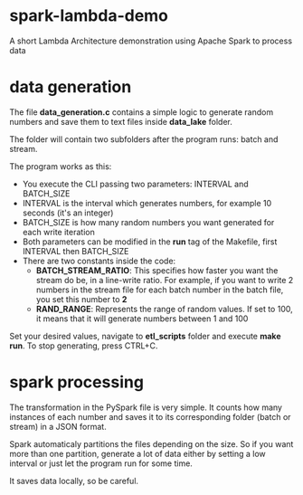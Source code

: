 # spark-lambda-demo
A short Lambda Architecture demonstration using Apache Spark to process data

# data generation
The file **data_generation.c** contains a simple logic to generate random numbers and save them to text files inside **data_lake** folder.

The folder will contain two subfolders after the program runs: batch and stream.

The program works as this:

- You execute the CLI passing two parameters: INTERVAL and BATCH_SIZE
- INTERVAL is the interval which generates numbers, for example 10 seconds (it's an integer)
- BATCH_SIZE is how many random numbers you want generated for each write iteration
- Both parameters can be modified in the **run** tag of the Makefile, first INTERVAL then BATCH_SIZE
- There are two constants inside the code:
  - **BATCH_STREAM_RATIO**: This specifies how faster you want the stream do be, in a line-write ratio. For example,
        if you want to write 2 numbers in the stream file for each batch number in the batch file, you set this number to **2**
  - **RAND_RANGE**: Represents the range of random values. If set to 100, it means that it will generate numbers between 1 and 100

Set your desired values, navigate to **etl_scripts** folder and execute **make run**. To stop generating, press CTRL+C.

# spark processing
The transformation in the PySpark file is very simple. It counts how many instances of each number and saves it to its corresponding folder (batch or stream) in a JSON format.

Spark automaticaly partitions the files depending on the size. So if you want more than one partition, generate a lot of data either by setting a low interval or just let the program run for some time.

It saves data locally, so be careful.
